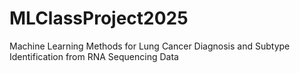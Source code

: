 # MLClassProject2025

Machine Learning Methods for Lung Cancer Diagnosis and Subtype Identification from RNA Sequencing Data

